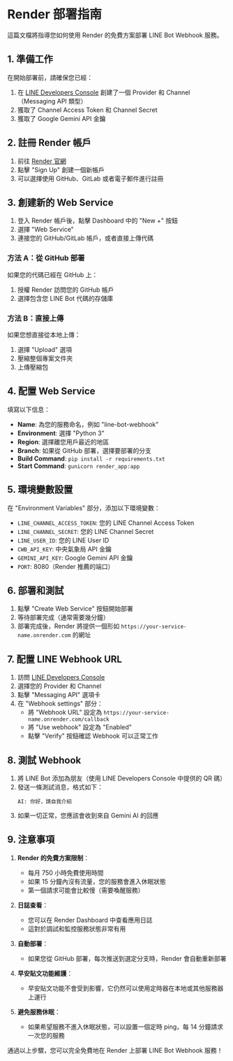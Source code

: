 # Render 部署指南

這篇文檔將指導您如何使用 Render 的免費方案部署 LINE Bot Webhook 服務。

## 1. 準備工作

在開始部署前，請確保您已經：

1. 在 [LINE Developers Console](https://developers.line.biz/console/) 創建了一個 Provider 和 Channel（Messaging API 類型）
2. 獲取了 Channel Access Token 和 Channel Secret
3. 獲取了 Google Gemini API 金鑰

## 2. 註冊 Render 帳戶

1. 前往 [Render 官網](https://render.com/)
2. 點擊 "Sign Up" 創建一個新帳戶
3. 可以選擇使用 GitHub、GitLab 或者電子郵件進行註冊

## 3. 創建新的 Web Service

1. 登入 Render 帳戶後，點擊 Dashboard 中的 "New +" 按鈕
2. 選擇 "Web Service"
3. 連接您的 GitHub/GitLab 帳戶，或者直接上傳代碼

### 方法 A：從 GitHub 部署

如果您的代碼已經在 GitHub 上：

1. 授權 Render 訪問您的 GitHub 帳戶
2. 選擇包含您 LINE Bot 代碼的存儲庫

### 方法 B：直接上傳

如果您想直接從本地上傳：

1. 選擇 "Upload" 選項
2. 壓縮整個專案文件夾
3. 上傳壓縮包

## 4. 配置 Web Service

填寫以下信息：

- **Name**: 為您的服務命名，例如 "line-bot-webhook"
- **Environment**: 選擇 "Python 3"
- **Region**: 選擇離您用戶最近的地區
- **Branch**: 如果從 GitHub 部署，選擇要部署的分支
- **Build Command**: `pip install -r requirements.txt`
- **Start Command**: `gunicorn render_app:app`

## 5. 環境變數設置

在 "Environment Variables" 部分，添加以下環境變數：

- `LINE_CHANNEL_ACCESS_TOKEN`: 您的 LINE Channel Access Token
- `LINE_CHANNEL_SECRET`: 您的 LINE Channel Secret
- `LINE_USER_ID`: 您的 LINE User ID
- `CWB_API_KEY`: 中央氣象局 API 金鑰
- `GEMINI_API_KEY`: Google Gemini API 金鑰
- `PORT`: 8080（Render 推薦的端口）

## 6. 部署和測試

1. 點擊 "Create Web Service" 按鈕開始部署
2. 等待部署完成（通常需要幾分鐘）
3. 部署完成後，Render 將提供一個形如 `https://your-service-name.onrender.com` 的網址

## 7. 配置 LINE Webhook URL

1. 訪問 [LINE Developers Console](https://developers.line.biz/console/)
2. 選擇您的 Provider 和 Channel
3. 點擊 "Messaging API" 選項卡
4. 在 "Webhook settings" 部分：
   - 將 "Webhook URL" 設定為 `https://your-service-name.onrender.com/callback`
   - 將 "Use webhook" 設定為 "Enabled"
   - 點擊 "Verify" 按鈕確認 Webhook 可以正常工作

## 8. 測試 Webhook

1. 將 LINE Bot 添加為朋友（使用 LINE Developers Console 中提供的 QR 碼）
2. 發送一條測試消息，格式如下：
   ```
   AI: 你好，請自我介紹
   ```
3. 如果一切正常，您應該會收到來自 Gemini AI 的回應

## 9. 注意事項

1. **Render 的免費方案限制**：
   - 每月 750 小時免費使用時間
   - 如果 15 分鐘內沒有流量，您的服務會進入休眠狀態
   - 第一個請求可能會比較慢（需要喚醒服務）

2. **日誌查看**：
   - 您可以在 Render Dashboard 中查看應用日誌
   - 這對於調試和監控服務狀態非常有用

3. **自動部署**：
   - 如果您從 GitHub 部署，每次推送到選定分支時，Render 會自動重新部署

4. **早安貼文功能維護**：
   - 早安貼文功能不會受到影響，它仍然可以使用定時器在本地或其他服務器上運行
   
5. **避免服務休眠**：
   - 如果希望服務不進入休眠狀態，可以設置一個定時 ping，每 14 分鐘請求一次您的服務

通過以上步驟，您可以完全免費地在 Render 上部署 LINE Bot Webhook 服務！
